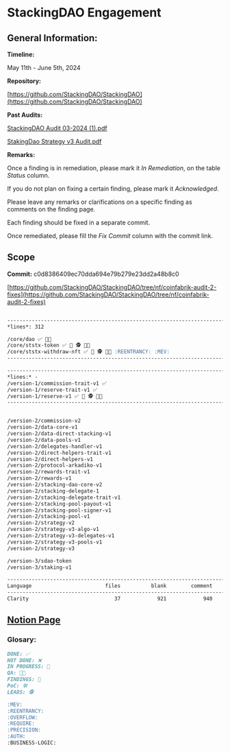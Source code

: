# StackingDAO Engagement

## General Information:

**Timeline:**

May 11th - June 5th, 2024

**Repository:**

[https://github.com/StackingDAO/StackingDAO](https://github.com/StackingDAO/StackingDAO)

**Past Audits:**

[StackingDAO Audit 03-2024 (1).pdf](StackingDAO%20Engagement%201fc7edb9be1248c29d487f0b3cb7209c/StackingDAO_Audit_03-2024_(1).pdf)

[StakingDao Strategy v3 Audit.pdf](StackingDAO%20Engagement%201fc7edb9be1248c29d487f0b3cb7209c/StakingDao_Strategy_v3_Audit.pdf)

**Remarks:**

Once a finding is in remediation, please mark it *In Remediation*, on the table *Status* column.

If you do not plan on fixing a certain finding, please mark it *Acknowledged*.

Please leave any remarks or clarifications on a specific finding as comments on the finding page.

Each finding should be fixed in a separate commit. 

Once remediated, please fill the *Fix Commit* column with the commit link.

## Scope

**Commit:** c0d8386409ec70dda694e79b279e23dd2a48b8c0

[https://github.com/StackingDAO/StackingDAO/tree/nf/coinfabrik-audit-2-fixes](https://github.com/StackingDAO/StackingDAO/tree/nf/coinfabrik-audit-2-fixes)

```markdown

----------------------------------------------------------------------------------
*lines*: 312

/core/dao ✅ 💅🏻
/core/ststx-token ✅ 🚧 🕵️ 💅🏻
/core/ststx-withdraw-nft ✅ 🚧 🕵️ 💅🏻 :REENTRANCY: :MEV:
----------------------------------------------------------------------------------

----------------------------------------------------------------------------------
*lines:* -
/version-1/commission-trait-v1 ✅
/version-1/reserve-trait-v1 ✅
/version-1/reserve-v1 ✅ 🚧 🕵️ 💅🏻
----------------------------------------------------------------------------------


/version-2/commission-v2
/version-2/data-core-v1
/version-2/data-direct-stacking-v1
/version-2/data-pools-v1
/version-2/delegates-handler-v1
/version-2/direct-helpers-trait-v1
/version-2/direct-helpers-v1
/version-2/protocol-arkadiko-v1
/version-2/rewards-trait-v1
/version-2/rewards-v1
/version-2/stacking-dao-core-v2
/version-2/stacking-delegate-1
/version-2/stacking-delegate-trait-v1
/version-2/stacking-pool-payout-v1
/version-2/stacking-pool-signer-v1
/version-2/stacking-pool-v1
/version-2/strategy-v2
/version-2/strategy-v3-algo-v1
/version-2/strategy-v3-delegates-v1
/version-2/strategy-v3-pools-v1
/version-2/strategy-v3

/version-3/sdao-token
/version-3/staking-v1

----------------------------------------------------------------------------------
Language                        files          blank        comment           code
----------------------------------------------------------------------------------
Clarity                            37            921            940           3549
```

## [Notion Page](https://kris-apostolov.notion.site/StackingDAO-Engagement-1fc7edb9be1248c29d487f0b3cb7209c)



### Glosary:

```markdown
DONE: ✅
NOT DONE: ❌
IN PROGRESS: 🚧
QA: 💅🏻
FINDINGS: 🐞
PoC: 🛠
LEADS: 🕵️
```

```markdown
:MEV:
:REENTRANCY:
:OVERFLOW:
:REQUIRE:
:PRECISION:
:AUTH:
:BUSINESS-LOGIC:
```